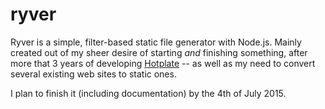 # ryver

Ryver is a simple, filter-based static file generator with Node.js.
Mainly created out of my sheer desire of starting _and_ finishing something, after more that 3 years of developing [Hotplate](https://github.com/mercmobily/hotplate) -- as well as my need to convert several existing web sites to static ones.

I plan to finish it (including documentation) by the 4th of July 2015.



